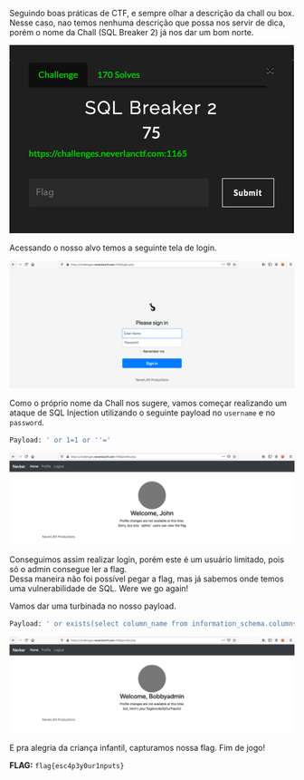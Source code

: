 Seguindo boas práticas de CTF, e sempre olhar a descrição da chall ou box. Nesse caso, nao temos nenhuma descrição que possa nos servir de dica, porém o nome da Chall (SQL Breaker 2) já nos dar um bom norte.  

![Description](images/description.png)

Acessando o nosso alvo temos a seguinte tela de login.  

![Login Page](images/login-page.png)

Como o próprio nome da Chall nos sugere, vamos começar realizando um ataque de SQL Injection utilizando o seguinte payload no `username` e no `password`.  
```bash
Payload: ' or 1=1 or ''='
```

![Login Without Flag](images/login_without_flag.png)

Conseguimos assim realizar login, porém este é um usuário limitado, pois só o admin consegue ler a flag.  
Dessa maneira não foi possível pegar a flag, mas já sabemos onde temos uma vulnerabilidade de SQL. Were we go again!  

Vamos dar uma turbinada no nosso payload.
```bash
Payload: ' or exists(select column_name from information_schema.columns where table_schema=database() and ascii(SUBSTR(PASSWORD,1,1))>100 limit 0,1) or ''='
```

![flag](images/flag.png)

E pra alegria da criança infantil, capturamos nossa flag. Fim de jogo!


**FLAG:** `flag{esc4p3y0ur1nputs}`
